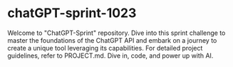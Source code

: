 # chatGPT-sprint-1023
Welcome to "ChatGPT-Sprint" repository. Dive into this sprint challenge to master the foundations of the ChatGPT API and embark on a journey to create a unique tool leveraging its capabilities. For detailed project guidelines, refer to PROJECT.md. Dive in, code, and power up with AI.
